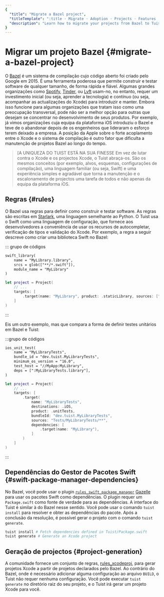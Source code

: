 ```yaml
---
{
  "title": "Migrate a Bazel project",
  "titleTemplate": ":title · Migrate · Adoption · Projects · Features · Guides · Tuist",
  "description": "Learn how to migrate your projects from Bazel to Tuist."
}
---
```

# Migrar um projeto Bazel {#migrate-a-bazel-project}

O [Bazel](https://bazel.build) é um sistema de compilação cujo código aberto foi
criado pelo Google em 2015. É uma ferramenta poderosa que permite construir e
testar software de qualquer tamanho, de forma rápida e fiável. Algumas grandes
organizações como
[Spotify](https://engineering.atspotify.com/2023/10/switching-build-systems-seamlessly/),
[Tinder](https://medium.com/tinder/bazel-hermetic-toolchain-and-tooling-migration-c244dc0d3ae),
ou [Lyft](https://semaphoreci.com/blog/keith-smiley-bazel) usam-no, no entanto,
requer um investimento inicial (ou seja, aprender a tecnologia) e contínuo (ou
seja, acompanhar as actualizações do Xcode) para introduzir e manter. Embora
isso funcione para algumas organizações que tratam isso como uma preocupação
transversal, pode não ser a melhor opção para outras que desejam se concentrar
no desenvolvimento de seus produtos. Por exemplo, já vimos organizações cuja
equipa da plataforma iOS introduziu o Bazel e teve de o abandonar depois de os
engenheiros que lideraram o esforço terem deixado a empresa. A posição da Apple
sobre o forte acoplamento entre o Xcode e o sistema de compilação é outro fator
que dificulta a manutenção de projetos Bazel ao longo do tempo.

> [A UNIQUEZA DO TUIST ESTÁ NA SUA FINESSE Em vez de lutar contra o Xcode e os
> projectos Xcode, o Tuist abraça-os. São os mesmos conceitos (por exemplo,
> alvos, esquemas, configurações de compilação), uma linguagem familiar (ou
> seja, Swift) e uma experiência simples e agradável que torna a manutenção e o
> escalonamento de projectos uma tarefa de todos e não apenas da equipa da
> plataforma iOS.

## Regras {#rules}

O Bazel usa regras para definir como construir e testar software. As regras são
escritas em [Starlark](https://github.com/bazelbuild/starlark), uma linguagem
semelhante ao Python. O Tuist usa o Swift como uma linguagem de configuração,
que fornece aos desenvolvedores a conveniência de usar os recursos de
autocompletar, verificação de tipos e validação do Xcode. Por exemplo, a regra a
seguir descreve como criar uma biblioteca Swift no Bazel:

::: grupo de códigos
```txt [BUILD (Bazel)]
swift_library(
    name = "MyLibrary.library",
    srcs = glob(["**/*.swift"]),
    module_name = "MyLibrary"
)
```

```swift [Project.swift (Tuist)]
let project = Project(
    // ...
    targets: [
        .target(name: "MyLibrary", product: .staticLibrary, sources: ["**/*.swift"])
    ]
)
```
:::

Eis um outro exemplo, mas que compara a forma de definir testes unitários em
Bazel e Tuist:

:::grupo de códigos
```txt [BUILD (Bazel)]
ios_unit_test(
    name = "MyLibraryTests",
    bundle_id = "dev.tuist.MyLibraryTests",
    minimum_os_version = "16.0",
    test_host = "//MyApp:MyLibrary",
    deps = [":MyLibraryTests.library"],
)

```
```swift [Project.swift (Tuist)]
let project = Project(
    // ...
    targets: [
        .target(
            name: "MyLibraryTests",
            destinations: .iOS,
            product: .unitTests,
            bundleId: "dev.tuist.MyLibraryTests",
            sources: "Tests/MyLibraryTests/**",
            dependencies: [
                .target(name: "MyLibrary"),
            ]
        )
    ]
)
```
:::


## Dependências do Gestor de Pacotes Swift {#swift-package-manager-dependencies}

No Bazel, você pode usar o plugin
[`rules_swift_package_manager`](https://github.com/cgrindel/rules_swift_package_manager)
[Gazelle](https://github.com/bazelbuild/bazel-gazelle/blob/master/extend.md)
para usar os pacotes Swift como dependências. O plugin requer um `Package.swift`
como fonte de verdade para as dependências. A interface do Tuist é similar à do
Bazel nesse sentido. Você pode usar o comando `tuist install` para resolver e
obter as dependências do pacote. Após a conclusão da resolução, é possível gerar
o projeto com o comando `tuist generate`.

```bash
tuist install # Fetch dependencies defined in Tuist/Package.swift
tuist generate # Generate an Xcode project
```

## Geração de projectos {#project-generation}

A comunidade fornece um conjunto de regras,
[rules_xcodeproj](https://github.com/MobileNativeFoundation/rules_xcodeproj),
para gerar projetos Xcode a partir de projetos declarados pelo Bazel. Ao
contrário do Bazel, onde é necessário adicionar alguma configuração ao arquivo
`BUILD`, o Tuist não requer nenhuma configuração. Você pode executar `tuist
generate` no diretório raiz do seu projeto, e o Tuist irá gerar um projeto Xcode
para você.
